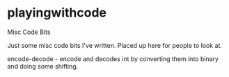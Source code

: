 # playingwithcode
Misc Code Bits

Just some misc code bits I've written. Placed up here for people to look at.

encode-decode - encode and decodes int by converting them into binary and doing some shifting.
